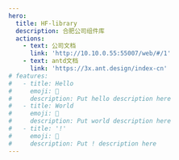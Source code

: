 ```yaml
---
hero:
  title: HF-library
  description: 合肥公司组件库
  actions:
    - text: 公司文档
      link: 'http://10.10.0.55:55007/web/#/1'
    - text: antd文档
      link: 'https://3x.ant.design/index-cn'
# features:
#   - title: Hello
#     emoji: 💎
#     description: Put hello description here
#   - title: World
#     emoji: 🌈
#     description: Put world description here
#   - title: '!'
#     emoji: 🚀
#     description: Put ! description here
---
```

